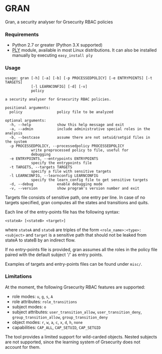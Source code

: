 GRAN
====

Gran, a security analyser for Grsecurity RBAC policies

### Requirements

* Python 2.7 or greater (Python 3.X supported)
* [PLY][] module, available in most Linux distributions. It can also be
  installed manually by executing `easy_install ply`

### Usage

	usage: gran [-h] [-a] [-b] [-p PROCESSEDPOLICY] [-e ENTRYPOINTS] [-t TARGETS]
	            [-l LEARNCONFIG] [-d] [-v]
	            policy

	a security analyser for Grsecurity RBAC policies.

	positional arguments:
	  policy                policy file to be analyzed

	optional arguments:
	  -h, --help            show this help message and exit
	  -a, --admin           include administrative special roles in the analysis
	  -b, --bestcase        assume there are not setuid/setgid files in the system
	  -p PROCESSEDPOLICY, --processedpolicy PROCESSEDPOLICY
				write preprocessed policy to file, useful for
				debugging
	  -e ENTRYPOINTS, --entrypoints ENTRYPOINTS
				specify the entrypoints file
	  -t TARGETS, --targets TARGETS
				specify a file with sensitive targets
	  -l LEARNCONFIG, --learnconfig LEARNCONFIG
				specify the learn_config file to get sensitive targets
	  -d, --debug           enable debugging mode
	  -v, --version         show program's version number and exit

Targets file consists of sensitive path, one entry per line. In case of no
targets specified, gran computes all the states and transitions and quits.


Each line of the entry-points file has the following syntax:

	<stateA> [<stateB> <target>]

where `stateA` and `stateB` are triples of the form
`<role_name>:<type>:<subject>` and `target` is a sensitive path that should not
be leaked from stateA to stateB by an indirect flow.

If no entry-points file is provided, gran assumes all the roles in the policy
file paired with the default subject '/' as entry points.

Examples of targets and entry-points files can be found under `misc/`.

### Limitations

At the moment, the following Grsecurity RBAC features are supported:

* role modes: `u`, `g`, `s`, `A`
* role attributes: `role_transitions`
* subject modes: `o`
* subject attributes: `user_transition_allow`, `user_transition_deny`,
                      `group_transition_allow`, `group_transition_deny`
* object modes: `r`, `w`, `a`, `c`, `x`, `d`, `h`, `none`
* capabilities: `CAP_ALL`, `CAP_SETUID`, `CAP_SETGID`

The tool provides a limited support for wild-carded objects. Nested subjects
are not supported, since the learning system of Grsecurity does not account for
them.

[PLY]:   http://www.dabeaz.com/ply/
